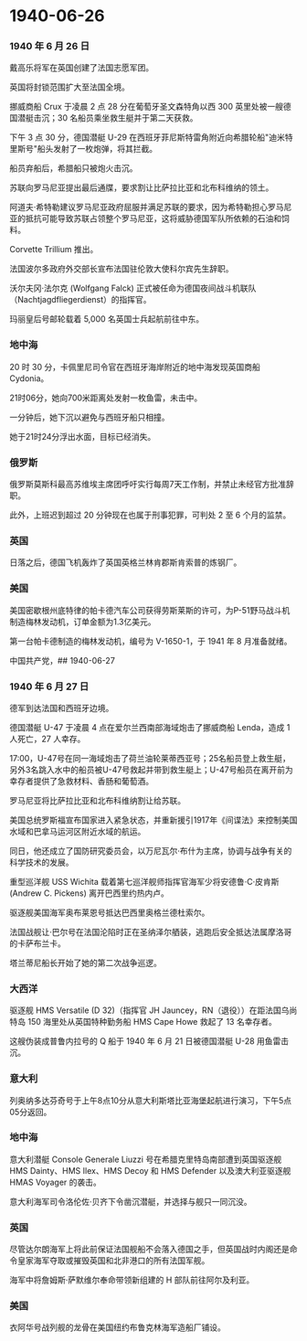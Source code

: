 # 1940-06-26

### 1940 年 6 月 26 日

戴高乐将军在英国创建了法国志愿军团。

英国将封锁范围扩大至法国全境。

挪威商船 Crux 于凌晨 2 点 28 分在葡萄牙圣文森特角以西 300
英里处被一艘德国潜艇击沉；30 名船员乘坐救生艇并于第二天获救。

下午 3 点 30 分，德国潜艇 U-29
在西班牙菲尼斯特雷角附近向希腊轮船"迪米特里斯号"船头发射了一枚炮弹，将其拦截。

船员弃船后，希腊船只被炮火击沉。

苏联向罗马尼亚提出最后通牒，要求割让比萨拉比亚和北布科维纳的领土。

阿道夫·希特勒建议罗马尼亚政府屈服并满足苏联的要求，因为希特勒担心罗马尼亚的抵抗可能导致苏联占领整个罗马尼亚，这将威胁德国军队所依赖的石油和饲料。

Corvette Trillium 推出。

法国波尔多政府外交部长宣布法国驻伦敦大使科尔宾先生辞职。

沃尔夫冈·法尔克 (Wolfgang Falck)
正式被任命为德国夜间战斗机联队（Nachtjagdfliegerdienst）的指挥官。

玛丽皇后号邮轮载着 5,000 名英国士兵起航前往中东。

### 地中海

20 时 30 分，卡佩里尼司令官在西班牙海岸附近的地中海发现英国商船
Cydonia。

21时06分，她向700米距离处发射一枚鱼雷，未击中。

一分钟后，她下沉以避免与西班牙船只相撞。

她于21时24分浮出水面，目标已经消失。

### 俄罗斯

俄罗斯莫斯科最高苏维埃主席团呼吁实行每周7天工作制，并禁止未经官方批准辞职。

此外，上班迟到超过 20 分钟现在也属于刑事犯罪，可判处 2 至 6 个月的监禁。

### 英国

日落之后，德国飞机轰炸了英国英格兰林肯郡斯肯索普的炼钢厂。

### 美国

美国密歇根州底特律的帕卡德汽车公司获得劳斯莱斯的许可，为P-51野马战斗机制造梅林发动机，订单金额为1.3亿美元。

第一台帕卡德制造的梅林发动机，编号为 V-1650-1，于 1941 年 8 月准备就绪。

中国共产党，## 1940-06-27

### 1940 年 6 月 27 日

德军到达法国和西班牙边境。

德国潜艇 U-47 于凌晨 4 点在爱尔兰西南部海域炮击了挪威商船 Lenda，造成 1
人死亡，27 人幸存。

17:00，U-47号在同一海域炮击了荷兰油轮莱蒂西亚号；25名船员登上救生艇，另外3名跳入水中的船员被U-47号救起并带到救生艇上；U-47号船员在离开前为幸存者提供了急救材料、香肠和葡萄酒。

罗马尼亚将比萨拉比亚和北布科维纳割让给苏联。

美国总统罗斯福宣布国家进入紧急状态，并重新援引1917年《间谍法》来控制美国水域和巴拿马运河区附近水域的航运。

同日，他还成立了国防研究委员会，以万尼瓦尔·布什为主席，协调与战争有关的科学技术的发展。

重型巡洋舰 USS Wichita 载着第七巡洋舰师指挥官海军少将安德鲁·C·皮肯斯
(Andrew C. Pickens) 离开巴西里约热内卢。

驱逐舰美国海军奥布莱恩号抵达巴西里奥格兰德杜索尔。

法国战舰让·巴尔号在法国沦陷时正在圣纳泽尔舾装，逃跑后安全抵达法属摩洛哥的卡萨布兰卡。

塔兰蒂尼船长开始了她的第二次战争巡逻。

### 大西洋

驱逐舰 HMS Versatile (D 32)（指挥官 JH
Jauncey，RN（退役））在距法国乌尚特岛 150 海里处从英国特种勤务船 HMS
Cape Howe 救起了 13 名幸存者。

这艘伪装成普鲁内拉号的 Q 船于 1940 年 6 月 21 日被德国潜艇 U-28
用鱼雷击沉。

### 意大利

列奥纳多达芬奇号于上午8点10分从意大利斯塔比亚海堡起航进行演习，下午5点05分返回。

### 地中海

意大利潜艇 Console Generale Liuzzi 号在希腊克里特岛南部遭到英国驱逐舰
HMS Dainty、HMS Ilex、HMS Decoy 和 HMS Defender 以及澳大利亚驱逐舰 HMAS
Voyager 的袭击。

意大利海军司令洛伦佐·贝齐下令凿沉潜艇，并选择与舰只一同沉没。

### 英国

尽管达尔朗海军上将此前保证法国舰船不会落入德国之手，但英国战时内阁还是命令皇家海军夺取或摧毁英国和北非港口的所有法国军舰。

海军中将詹姆斯·萨默维尔奉命带领新组建的 H 部队前往阿尔及利亚。

### 美国

衣阿华号战列舰的龙骨在美国纽约布鲁克林海军造船厂铺设。